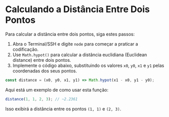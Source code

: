 # Calculando a Distância Entre Dois Pontos

Para calcular a distância entre dois pontos, siga estes passos:

1.  Abra o Terminal/SSH e digite `node` para começar a praticar a codificação.
2.  Use `Math.hypot()` para calcular a distância euclidiana (Euclidean distance) entre dois pontos.
3.  Implemente o código abaixo, substituindo os valores `x0`, `y0`, `x1` e `y1` pelas coordenadas dos seus pontos.

```js
const distance = (x0, y0, x1, y1) => Math.hypot(x1 - x0, y1 - y0);
```

Aqui está um exemplo de como usar esta função:

```js
distance(1, 1, 2, 3); // ~2.2361
```

Isso exibirá a distância entre os pontos `(1, 1)` e `(2, 3)`.
